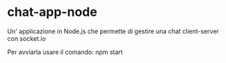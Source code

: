 # chat-app-node
Un' applicazione in Node.js che permette di gestire una chat client-server con socket.io

Per avviarla usare il comando: npm start
